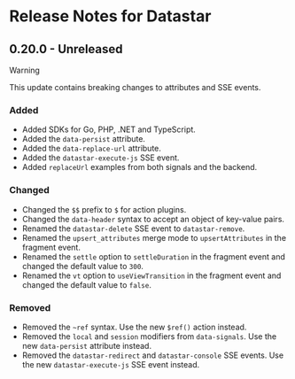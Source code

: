 # Release Notes for Datastar

## 0.20.0 - Unreleased

> [!WARNING]
> This update contains breaking changes to attributes and SSE events.

### Added

- Added SDKs for Go, PHP, .NET  and TypeScript.
- Added the `data-persist` attribute.
- Added the `data-replace-url` attribute.
- Added the `datastar-execute-js` SSE event.
- Added `replaceUrl` examples from both signals and the backend.

### Changed

- Changed the `$$` prefix to `$` for action plugins.
- Changed the `data-header` syntax to accept an object of key-value pairs.
- Renamed the `datastar-delete` SSE event to `datastar-remove`.
- Renamed the `upsert_attributes` merge mode to `upsertAttributes` in the fragment event.
- Renamed the `settle` option to `settleDuration` in the fragment event and changed the default value to `300`.
- Renamed the `vt` option to `useViewTransition` in the fragment event and changed the default value to `false`.

### Removed

- Removed the `~ref` syntax. Use the new `$ref()` action instead.
- Removed the `local` and `session` modifiers from `data-signals`. Use the new `data-persist` attribute instead.
- Removed the `datastar-redirect` and `datastar-console` SSE events.  Use the new `datastar-execute-js` SSE event instead.
